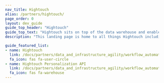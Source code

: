 ```yaml
---
nav_title: Hightouch
alias: /partners/hightouch/
page_order: 0
layout: dev_guide
guide_top_header: "Hightouch"
guide_top_text: "Hightouch sits on top of the data warehouse and enables users to move that data into any end tool they desire."
description: "This landing page is home to all things Hightouch including integration guidance and an overview of the Hightouch Personalization API."

guide_featured_list:
- name: Hightouch
  link: /docs/partners/data_and_infrastructure_agility/workflow_automation/hightouch/hightouch/
  fa_icon: fas fa-user-circle
- name: Hightouch Personalization API
  link: /docs/partners/data_and_infrastructure_agility/workflow_automation/hightouch/hightouch_personalization_api/
  fa_icon: fas fa-warehouse
---
```


<br> 